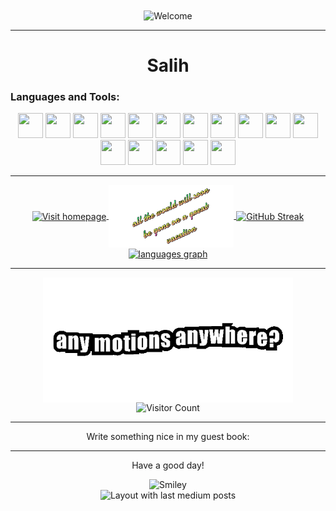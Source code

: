<div align="center">
  <img src="https://web.archive.org/web/20091024150840/http://www.geocities.com/clubedoscarrinhos/clubedoscarrinhos.gif" alt="Welcome" align="center">
</div>

<hr>

<h1 align="center">Salih</h1>

<h3 align="left">Languages and Tools:</h3>

<p align="left"> 
  <link rel="stylesheet" type='text/css' href="https://cdn.jsdelivr.net/gh/devicons/devicon@latest/devicon.min.css" /> 
</p>

<div align="center">
  <img src="https://cdn.jsdelivr.net/gh/devicons/devicon@latest/icons/java/java-original.svg" width="40" height="40" class="icon-container">
  <img src="https://cdn.jsdelivr.net/gh/devicons/devicon@latest/icons/python/python-original.svg" width="40" height="40" class="icon-container">
  <img src="https://cdn.jsdelivr.net/gh/devicons/devicon@latest/icons/kotlin/kotlin-original.svg" width="40" height="40" class="icon-container">
  <img src="https://cdn.jsdelivr.net/gh/devicons/devicon@latest/icons/csharp/csharp-original.svg" width="40" height="40" class="icon-container">
  <img src="https://cdn.jsdelivr.net/gh/devicons/devicon@latest/icons/c/c-original.svg" width="40" height="40" class="icon-container">
  <img src="https://cdn.jsdelivr.net/gh/devicons/devicon@latest/icons/unity/unity-original.svg" width="40" height="40" class="icon-container">
  <img src="https://cdn.jsdelivr.net/gh/devicons/devicon@latest/icons/androidstudio/androidstudio-original.svg" width="40" height="40" class="icon-container">
  <img src="https://cdn.jsdelivr.net/gh/devicons/devicon@latest/icons/android/android-plain.svg" width="40" height="40" class="icon-container">
  <img src="https://cdn.jsdelivr.net/gh/devicons/devicon@latest/icons/linux/linux-original.svg" width="40" height="40" class="icon-container">
  <img src="https://cdn.jsdelivr.net/gh/devicons/devicon@latest/icons/ubuntu/ubuntu-original.svg" width="40" height="40" class="icon-container">
  <img src="https://cdn.jsdelivr.net/gh/devicons/devicon@latest/icons/powershell/powershell-original.svg" width="40" height="40" class="icon-container">
  <img src="https://cdn.jsdelivr.net/gh/devicons/devicon@latest/icons/visualstudio/visualstudio-original.svg" width="40" height="40" class="icon-container">
  <img src="https://cdn.jsdelivr.net/gh/devicons/devicon@latest/icons/intellij/intellij-original.svg" width="40" height="40" class="icon-container">
  <img src="https://cdn.jsdelivr.net/gh/devicons/devicon@latest/icons/github/github-original.svg" width="40" height="40" class="icon-container">
  <img src="https://cdn.jsdelivr.net/gh/devicons/devicon@latest/icons/redhat/redhat-original.svg" width="40" height="40" class="icon-container">
  <img src="https://cdn.jsdelivr.net/gh/devicons/devicon@latest/icons/jetpackcompose/jetpackcompose-original.svg" width="40" height="40" class="icon-container">
</div>
  

<hr>

<div align="center">
  <a href="https://cbp.io">
    <img src="https://yunti.wordpress.com/wp-content/uploads/2019/01/turk_bayragi_03_tam35blog.gif" alt="Visit homepage" width="200" height="200" align="center">
  </a>

  <a href="https://cbp.io">
    <img src="https://raw.githubusercontent.com/78e49c/78e49c/main/024bd922-b192-4676-b868-2401bb3a09c8.gif" alt="1" width="200" height="100" align="center">
  </a>
  
   <a href="https://git.io/streak-stats">
    <img src="https://github-readme-streak-stats.herokuapp.com?user=78e49c&border_radius=1&date_format=j%2Fn%5B%2FY%5D&card_width=200&card_height=200&hide_current_streak=true&hide_longest_streak=true" alt="GitHub Streak" width="200" height="200" align="center">
  </a>


  <a href="https://cbp.io">
  <img src="https://github-readme-stats.vercel.app/api/top-langs?username=78e49c&locale=en&hide_title=false&layout=compact&card_width=200&langs_count=5&theme=default&hide_border=true&order=2" height="200" alt="languages graph"  align="center">
  </a>

</div>


<hr>

  <div align="center">
    <img src="https://raw.githubusercontent.com/78e49c/78e49c/main/3810f4e1-11fb-4471-b517-8f4879e9fcf1.gif" alt="1" width="400" height="200" align="center">
 </div>

<div align="center">
  <img src="https://profile-counter.glitch.me/{78e49c}/count.svg" alt="Visitor Count">
</div>

<hr>

<div align="center">
  <p>Write something nice in my guest book:</p>
</div>

<hr>

<div align="center">
  <p>Have a good day!</p>
</div>

<div align="center">
  <img src="https://web.archive.org/web/20090810024743im_/http://www.geocities.com/libral_guy/ranks.gif" alt="Smiley">
</div>


<div align="center">
  <img src="https://github-read-medium-git-main.pahlevikun.vercel.app/latest?limit=4&username=78e49c" alt="Layout with last medium posts">
</div>
